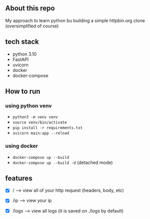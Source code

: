 
## About this repo
My approach to learn python bu building a simple httpbin.org clone (oversimplified of course)

## tech stack
- python 3.10
- FastAPI
- uvicorn
- docker
- docker-compose

## How to run

### using python venv
- `python3 -m venv venv`
- `source venv/bin/activate`
- `pip install -r requirements.txt`
- `uvicorn main:app --reload`

### using docker
- `docker-compose up --build`
- `docker-compose up --build -d` (detached mode)


## features
- [x] / --> view all of your http request (headers, body, etc)
- [x] /ip --> view your ip
- [x] /logs --> view all logs (it is saved on ./logs by default)

